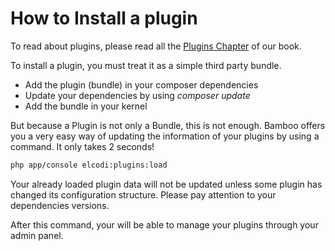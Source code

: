 How to Install a plugin
=======================

To read about plugins, please read all the 
[Plugins Chapter](http://elcodi.io/docs/book/bundles/plugins/) of our book.

To install a plugin, you must treat it as a simple third party bundle.

* Add the plugin (bundle) in your composer dependencies
* Update your dependencies by using *composer update*
* Add the bundle in your kernel

But because a Plugin is not only a Bundle, this is not enough. Bamboo offers you
a very easy way of updating the information of your plugins by using a command.
It only takes 2 seconds!

``` bash
php app/console elcodi:plugins:load
```

Your already loaded plugin data will not be updated unless some plugin has 
changed its configuration structure. Please pay attention to your dependencies
versions.

After this command, your will be able to manage your plugins through your admin
panel.